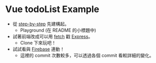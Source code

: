 # Vue todoList Example

- 從 [step-by-step](https://github.com/lemon5920/vue-todo-list/tree/master/frontend/step-by-step) 先建構起。
  - Playground (在 README 的小標題中)
- 試著前端改成可以用 [fetch](https://github.com/lemon5920/vue-todo-list/tree/master/frontend/fetch) 戳 [Express](https://github.com/lemon5920/vue-todo-list/tree/master/backend/express)。
  - Clone 下來玩吧！
- 試試看與 [Firebase](https://github.com/lemon5920/vue-todo-list/tree/master/frontend/firebase) 連動！
  - 這裡的 commit 次數較多，可以透過各個 commit 看較詳細的變化。
